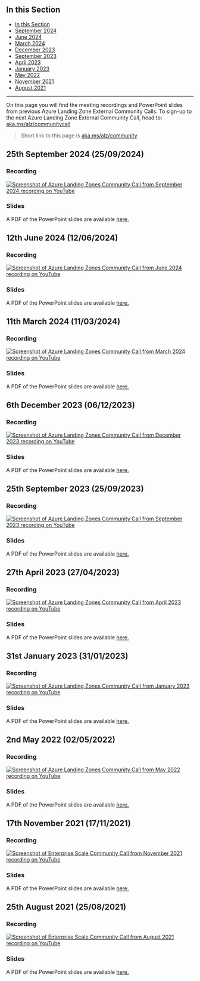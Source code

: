 ## In this Section

- [In this Section](#in-this-section)
- [September 2024](#25th-september-2024-25092024)
- [June 2024](#12th-june-2024-12062024)
- [March 2024](#11th-march-2024-11032024)
- [December 2023](#6th-december-2023-06122023)
- [September 2023](#25th-september-2023-25092023)
- [April 2023](#27th-april-2023-27042023)
- [January 2023](#31st-january-2023-31012023)
- [May 2022](#2nd-may-2022-02052022)
- [November 2021](#17th-november-2021-17112021)
- [August 2021](#25th-august-2021-25082021)

---

On this page you will find the meeting recordings and PowerPoint slides from previous Azure Landing Zone External Community Calls. To sign-up to the next Azure Landing Zone External Community Call, head to: [aka.ms/alz/communitycall](https://aka.ms/alz/communitycall)

> Short link to this page is [aka.ms/alz/community](https://aka.ms/alz/community)

## 25th September 2024 (25/09/2024)

### Recording

[![Screenshot of Azure Landing Zones Community Call from September 2024 recording on YouTube](./media/community-calls/sept-2024/youtube-thumbnail.png)](https://youtu.be/eta4v9ETDl4?si=DJl93_95uEVWK8NC)

### Slides

A PDF of the PowerPoint slides are available [here.](./media/community-calls/sept-2024/ALZ-Community-Call-25092024.pdf)

## 12th June 2024 (12/06/2024)

### Recording

[![Screenshot of Azure Landing Zones Community Call from June 2024 recording on YouTube](./media/community-calls/june-2024/youtube-thumbnail.png)](https://youtu.be/m4_peeUdZoY?si=PNS8ySiC-bWCSs83)

### Slides

A PDF of the PowerPoint slides are available [here.](./media/community-calls/june-2024/ALZ-Community-Call-12062024.pdf)

## 11th March 2024 (11/03/2024)

### Recording

[![Screenshot of Azure Landing Zones Community Call from March 2024 recording on YouTube](./media/community-calls/march-2024/youtube-thumbnail.png)](https://youtu.be/KNJ0J4jkD7M?si=iOSrP-_uLoB0VW0t)

### Slides

A PDF of the PowerPoint slides are available [here.](./media/community-calls/march-2024/ALZ-Community-Call-11032024.pdf)

## 6th December 2023 (06/12/2023)

### Recording

[![Screenshot of Azure Landing Zones Community Call from December 2023 recording on YouTube](./media/community-calls/dec-2023/youtube-screenshot.png)](https://youtu.be/E3Pz_VcefZ4?si=3tx8ZZUfFq9-WyF0)

### Slides

A PDF of the PowerPoint slides are available [here.](./media/community-calls/dec-2023/ALZ-Community-Call-06122023.pdf)

## 25th September 2023 (25/09/2023)

### Recording

[![Screenshot of Azure Landing Zones Community Call from September 2023 recording on YouTube](./media/community-calls/sept-2023/youtube-screenshot.png)](https://youtu.be/z8Ez1wt66FE)

### Slides

A PDF of the PowerPoint slides are available [here.](./media/community-calls/sept-2023/ALZ-Community-Call-25092023.pdf)

## 27th April 2023 (27/04/2023)

### Recording

[![Screenshot of Azure Landing Zones Community Call from April 2023 recording on YouTube](./media/community-calls/april-2023/alz-april-2023-youtube-screenshot.png)](https://youtu.be/gtKMOefcliQ)

### Slides

A PDF of the PowerPoint slides are available [here.](./media/community-calls/april-2023/ALZ-Community-Call-27-04-2023.pdf)

## 31st January 2023 (31/01/2023)

### Recording

[![Screenshot of Azure Landing Zones Community Call from January 2023 recording on YouTube](./media/community-calls/jan-2023/alz-jan-2023-youtube-screenshot.png)](https://youtu.be/l5P6lc6C59U)

### Slides

A PDF of the PowerPoint slides are available [here.](./media/community-calls/jan-2023/ALZ-Community-Call-31012023.pdf)

## 2nd May 2022 (02/05/2022)

### Recording

[![Screenshot of Azure Landing Zones Community Call from May 2022 recording on YouTube](./media/community-calls/may-2022/alz-may-2022-youtube-screenshot.png)](https://youtu.be/DL2Vb9oitDw)

### Slides

A PDF of the PowerPoint slides are available [here.](./media/community-calls/may-2022/ALZ-Community-Call-02052022.pdf)

## 17th November 2021 (17/11/2021)

### Recording

[![Screenshot of Enterprise Scale Community Call from November 2021 recording on YouTube](./media/community-calls/nov-2021/eslz-nov-2021-youtube-screenshot.png)](https://youtu.be/fs-Ussl-Vhs)

### Slides

A PDF of the PowerPoint slides are available [here.](./media/community-calls/nov-2021/ESLZ-Community-Call-17112021.pdf)

## 25th August 2021 (25/08/2021)

### Recording

[![Screenshot of Enterprise Scale Community Call from August 2021 recording on YouTube](./media/community-calls/aug-2021/eslz-aug-2021-youtube-screenshot.png)](https://youtu.be/YGSaA7XiM4g)

### Slides

A PDF of the PowerPoint slides are available [here.](./media/community-calls/aug-2021/ESLZ-Community-Call-25082021.pdf)
